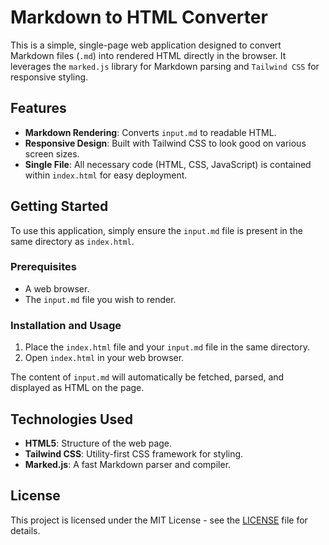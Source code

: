 # Markdown to HTML Converter

This is a simple, single-page web application designed to convert Markdown files (`.md`) into rendered HTML directly in the browser. It leverages the `marked.js` library for Markdown parsing and `Tailwind CSS` for responsive styling.

## Features

*   **Markdown Rendering**: Converts `input.md` to readable HTML.
*   **Responsive Design**: Built with Tailwind CSS to look good on various screen sizes.
*   **Single File**: All necessary code (HTML, CSS, JavaScript) is contained within `index.html` for easy deployment.

## Getting Started

To use this application, simply ensure the `input.md` file is present in the same directory as `index.html`.

### Prerequisites

*   A web browser.
*   The `input.md` file you wish to render.

### Installation and Usage

1.  Place the `index.html` file and your `input.md` file in the same directory.
2.  Open `index.html` in your web browser.

The content of `input.md` will automatically be fetched, parsed, and displayed as HTML on the page.

## Technologies Used

*   **HTML5**: Structure of the web page.
*   **Tailwind CSS**: Utility-first CSS framework for styling.
*   **Marked.js**: A fast Markdown parser and compiler.

## License

This project is licensed under the MIT License - see the [LICENSE](LICENSE) file for details.
